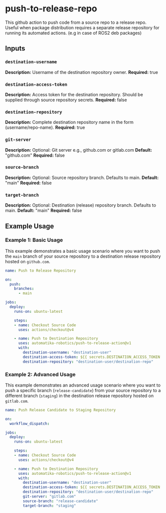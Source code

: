 # push-to-release-repo

This github action to push code from a source repo to a release repo. Useful when package distribution requires a separate release repository for running its automated actions. (e.g in case of ROS2 deb packages)

## Inputs

### `destination-username`
**Description:** Username of the destination repository owner.
**Required:** true

### `destination-access-token`
**Description:** Access token for the destination repository. Should be supplied through source repository secrets.
**Required:** false

### `destination-repository`
**Description:** Complete destination repository name in the form (username/repo-name).
**Required:** true

### `git-server`
**Description:** Optional: Git server e.g., github.com or gitlab.com
**Default:** "github.com"
**Required:** false

### `source-branch`
**Description:** Optional: Source repository branch. Defaults to main.
**Default:** "main"
**Required:** false

### `target-branch`
**Description:** Optional: Destination (release) repository branch. Defaults to main.
**Default:** "main"
**Required:** false

## Example Usage

### Example 1: Basic Usage

This example demonstrates a basic usage scenario where you want to push the `main` branch of your source repository to a destination release repository hosted on `github.com`.

```yaml
name: Push to Release Repository

on:
  push:
    branches:
      - main

jobs:
  deploy:
    runs-on: ubuntu-latest

    steps:
    - name: Checkout Source Code
      uses: actions/checkout@v4

    - name: Push to Destination Repository
      uses: automatika-robotics/push-to-release-action@v1
      with:
        destination-username: "destination-user"
        destination-access-token: ${{ secrets.DESTINATION_ACCESS_TOKEN }}
        destination-repository: "destination-user/destination-repo"
```

### Example 2: Advanced Usage

This example demonstrates an advanced usage scenario where you want to push a specific branch (`release-candidate`) from your source repository to a different branch (`staging`) in the destination release repository hosted on `gitlab.com`.

```yaml
name: Push Release Candidate to Staging Repository

on:
  workflow_dispatch:

jobs:
  deploy:
    runs-on: ubuntu-latest

    steps:
    - name: Checkout Source Code
      uses: actions/checkout@v4

    - name: Push to Destination Repository
      uses: automatika-robotics/push-to-release-action@v1
      with:
        destination-username: "destination-user"
        destination-access-token: ${{ secrets.DESTINATION_ACCESS_TOKEN }}
        destination-repository: "destination-user/destination-repo"
        git-server: "gitlab.com"
        source-branch: "release-candidate"
        target-branch: "staging"
```

